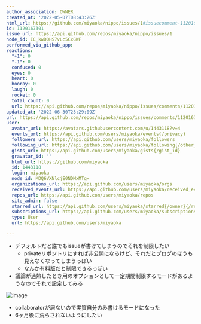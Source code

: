 ```yaml
---
author_association: OWNER
created_at: '2022-05-07T08:43:26Z'
html_url: https://github.com/miyaoka/nippo/issues/1#issuecomment-1120167301
id: 1120167301
issue_url: https://api.github.com/repos/miyaoka/nippo/issues/1
node_id: IC_kwDOHS7vLc5CxGWF
performed_via_github_app: 
reactions:
  "+1": 0
  "-1": 0
  confused: 0
  eyes: 0
  heart: 0
  hooray: 0
  laugh: 0
  rocket: 0
  total_count: 0
  url: https://api.github.com/repos/miyaoka/nippo/issues/comments/1120167301/reactions
updated_at: '2022-06-30T23:29:09Z'
url: https://api.github.com/repos/miyaoka/nippo/issues/comments/1120167301
user:
  avatar_url: https://avatars.githubusercontent.com/u/1443118?v=4
  events_url: https://api.github.com/users/miyaoka/events{/privacy}
  followers_url: https://api.github.com/users/miyaoka/followers
  following_url: https://api.github.com/users/miyaoka/following{/other_user}
  gists_url: https://api.github.com/users/miyaoka/gists{/gist_id}
  gravatar_id: ''
  html_url: https://github.com/miyaoka
  id: 1443118
  login: miyaoka
  node_id: MDQ6VXNlcjE0NDMxMTg=
  organizations_url: https://api.github.com/users/miyaoka/orgs
  received_events_url: https://api.github.com/users/miyaoka/received_events
  repos_url: https://api.github.com/users/miyaoka/repos
  site_admin: false
  starred_url: https://api.github.com/users/miyaoka/starred{/owner}{/repo}
  subscriptions_url: https://api.github.com/users/miyaoka/subscriptions
  type: User
  url: https://api.github.com/users/miyaoka

---
```

- デフォルトだと誰でもissueが書けてしまうのでそれを制限したい
  - privateリポジトリにすれば非公開になるけど、それだとブログのほうも見えなくなってしまうっぽい
  - なんか有料版だと制限できるっぽい
- 議論が過熱したとき用のオプションとして一定期間制限するモードがあるようなのでそれで設定してみる

![image](https://user-images.githubusercontent.com/1443118/167246602-e1e3f75f-5ce9-4ed4-aa20-fe95aac013d5.png)

- collaboratorが居ないので実質自分のみ書けるモードになった
- 6ヶ月後に荒らされないようにしたい
